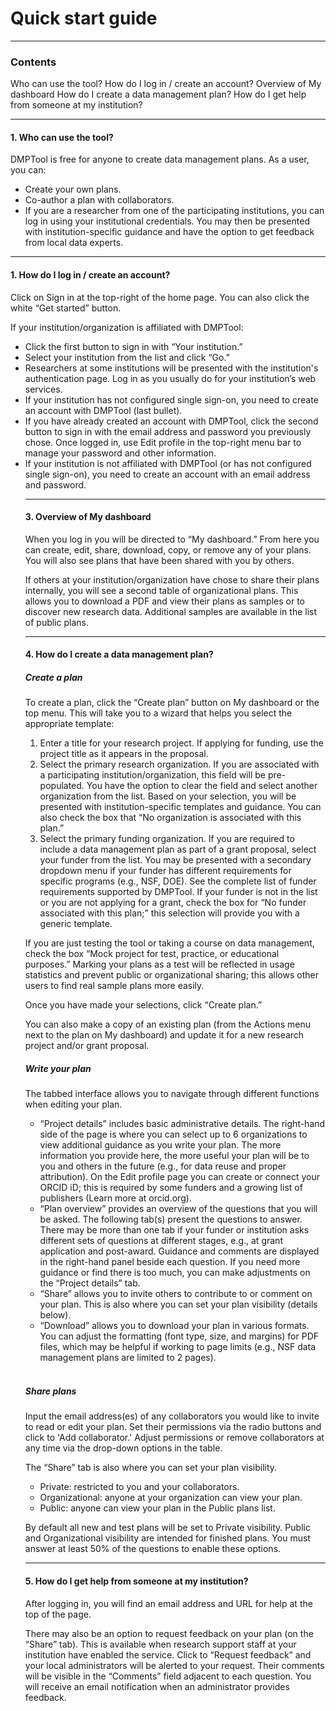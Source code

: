 <h1>Quick start guide</h1>
<hr>

<h3>Contents</h3>
Who can use the tool?
How do I log in / create an account?
Overview of My dashboard
How do I create a data management plan?
How do I get help from someone at my institution?
<hr>

<h4>1. Who can use the tool?</h4>

DMPTool is free for anyone to create data management plans. As a user, you can:   
<ul>
<li>Create your own plans.</li>
<li>Co-author a plan with collaborators.</li>
<li> If you are a researcher from one of the participating institutions, you can log in using your institutional credentials. You may then be presented with institution-specific guidance and have the option to get feedback from local data experts.</li></ul>
<hr>

<h4>1. How do I log in / create an account?</h4>

Click on Sign in at the top-right of the home page. You can also click the white “Get started” button.   

If your institution/organization is affiliated with DMPTool:
<ul>
<li>Click the first button to sign in with “Your institution.”</li>
<li>Select your institution from the list and click “Go.”</li>
<li>Researchers at some institutions will be presented with the institution's authentication page. Log in as you usually do for your institution’s web services.</li>
<li>If your institution has not configured single sign-on, you need to create an account with DMPTool (last bullet).</li>
<li>If you have already created an account with DMPTool, click the second button to sign in with the email address and password you previously chose. Once logged in, use Edit profile in the top-right menu bar to manage your password and other information.</li>
<li>If your institution is not affiliated with DMPTool (or has not configured single sign-on), you need to create an account with an email address and password.</li>
<hr>
  
<h4>3. Overview of My dashboard</h4>

When you log in you will be directed to “My dashboard.” From here you can create, edit, share, download, copy, or remove any of your plans. You will also see plans that have been shared with you by others.    

If others at your institution/organization have chose to share their plans internally, you will see a second table of organizational plans. This allows you to download a PDF and view their plans as samples or to discover new research data. Additional samples are available in the list of public plans.
<hr> 

<h4>4. How do I create a data management plan?</h4>

<h5>Create a plan</h5>

To create a plan, click the “Create plan” button on My dashboard or the top menu. This will take you to a wizard that helps you select the appropriate template:   
<ol>
<li>Enter a title for your research project. If applying for funding, use the project title as it appears in the proposal.</li>
<li>Select the primary research organization. If you are associated with a participating institution/organization, this field will be pre-populated. You have the option to clear the field and select another organization from the list. Based on your selection, you will be presented with institution-specific templates and guidance. You can also check the box that “No organization is associated with this plan.”</li>
<li>Select the primary funding organization. If you are required to include a data management plan as part of a grant proposal, select your funder from the list. You may be presented with a secondary dropdown menu if your funder has different requirements for specific programs (e.g., NSF, DOE). See the complete list of funder requirements supported by DMPTool. If your funder is not in the list or you are not applying for a grant, check the box for “No funder associated with this plan;” this selection will provide you with a generic template.</li></ol>

If you are just testing the tool or taking a course on data management, check the box “Mock project for test, practice, or educational purposes.” Marking your plans as a test will be reflected in usage statistics and prevent public or organizational sharing; this allows other users to find real sample plans more easily. 

Once you have made your selections, click “Create plan.”

You can also make a copy of an existing plan (from the Actions menu next to the plan on My dashboard) and update it for a new research project and/or grant proposal.
<br>

<h5>Write your plan</h5>

The tabbed interface allows you to navigate through different functions when editing your plan.   
<ul>
<li>“Project details” includes basic administrative details. The right-hand side of the page is where you can select up to 6 organizations to view additional guidance as you write your plan. The more information you provide here, the more useful your plan will be to you and others in the future (e.g., for data reuse and proper attribution). On the Edit profile page you can create or connect your ORCID iD; this is required by some funders and a growing list of publishers (Learn more at orcid.org).</li>
<li>“Plan overview” provides an overview of the questions that you will be asked.
The following tab(s) present the questions to answer. There may be more than one tab if your funder or institution asks different sets of questions at different stages, e.g., at grant application and post-award. Guidance and comments are displayed in the right-hand panel beside each question. If you need more guidance or find there is too much, you can make adjustments on the “Project details” tab.</li> 
<li>“Share” allows you to invite others to contribute to or comment on your plan. This is also where you can set your plan visibility (details below).</li>
<li>“Download” allows you to download your plan in various formats. You can adjust the formatting (font type, size, and margins) for PDF files, which may be helpful if working to page limits (e.g., NSF data management plans are limited to 2 pages).</li></ul>
<br>

<h5>Share plans</h5>

Input the email address(es) of any collaborators you would like to invite to read or edit your plan. Set their permissions via the radio buttons and click to 'Add collaborator.' Adjust permissions or remove collaborators at any time via the drop-down options in the table.

The “Share” tab is also where you can set your plan visibility.
<ul>
<li>Private: restricted to you and your collaborators.</li>
  <li>Organizational: anyone at your organization can view your plan.</li>
  <li>Public: anyone can view your plan in the Public plans list.</li></ul>

By default all new and test plans will be set to Private visibility. Public and Organizational visibility are intended for finished plans. You must answer at least 50% of the questions to enable these options. 
<hr> 

<h4>5. How do I get help from someone at my institution?</h4>

After logging in, you will find an email address and URL for help at the top of the page.   
 
There may also be an option to request feedback on your plan (on the “Share” tab). This is available when research support staff at your institution have enabled the service. Click to “Request feedback” and your local administrators will be alerted to your request. Their comments will be visible in the “Comments” field adjacent to each question. You will receive an email notification when an administrator provides feedback. 

